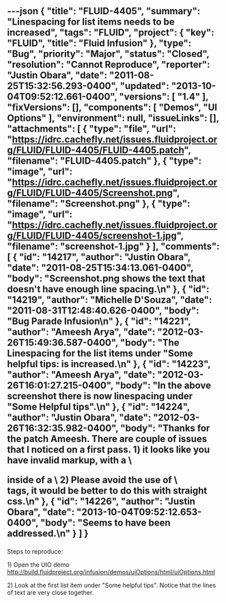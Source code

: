 ---json
{
  "title": "FLUID-4405",
  "summary": "Linespacing for list items needs to be increased",
  "tags": "FLUID",
  "project": {
    "key": "FLUID",
    "title": "Fluid Infusion"
  },
  "type": "Bug",
  "priority": "Major",
  "status": "Closed",
  "resolution": "Cannot Reproduce",
  "reporter": "Justin Obara",
  "date": "2011-08-25T15:32:56.293-0400",
  "updated": "2013-10-04T09:52:12.661-0400",
  "versions": [
    "1.4"
  ],
  "fixVersions": [],
  "components": [
    "Demos",
    "UI Options"
  ],
  "environment": null,
  "issueLinks": [],
  "attachments": [
    {
      "type": "file",
      "url": "https://idrc.cachefly.net/issues.fluidproject.org/FLUID/FLUID-4405/FLUID-4405.patch",
      "filename": "FLUID-4405.patch"
    },
    {
      "type": "image",
      "url": "https://idrc.cachefly.net/issues.fluidproject.org/FLUID/FLUID-4405/Screenshot.png",
      "filename": "Screenshot.png"
    },
    {
      "type": "image",
      "url": "https://idrc.cachefly.net/issues.fluidproject.org/FLUID/FLUID-4405/screenshot-1.jpg",
      "filename": "screenshot-1.jpg"
    }
  ],
  "comments": [
    {
      "id": "14217",
      "author": "Justin Obara",
      "date": "2011-08-25T15:34:13.061-0400",
      "body": "Screenshot.png shows the text that doesn't have enough line spacing.\n"
    },
    {
      "id": "14219",
      "author": "Michelle D'Souza",
      "date": "2011-08-31T12:48:40.626-0400",
      "body": "Bug Parade Infusion\n"
    },
    {
      "id": "14221",
      "author": "Ameesh Arya",
      "date": "2012-03-26T15:49:36.587-0400",
      "body": "The Linespacing for the list items under \"Some helpful tips: is increased.\n"
    },
    {
      "id": "14223",
      "author": "Ameesh Arya",
      "date": "2012-03-26T16:01:27.215-0400",
      "body": "In the above screenshot there is now linespacing under \"Some Helpful tips\".\n"
    },
    {
      "id": "14224",
      "author": "Justin Obara",
      "date": "2012-03-26T16:32:35.982-0400",
      "body": "Thanks for the patch Ameesh. There are couple of issues that I noticed on a first pass. 1) it looks like you have invalid markup, with a \\<p> inside of a \\<span> 2) Please avoid the use of \\<br /> tags, it would be better to do this with straight css.\n"
    },
    {
      "id": "14226",
      "author": "Justin Obara",
      "date": "2013-10-04T09:52:12.653-0400",
      "body": "Seems to have been addressed.\n"
    }
  ]
}
---
Steps to reproduce:

1\) Open the UIO demo\
<http://build.fluidproject.org/infusion/demos/uiOptions/html/uiOptions.html>

2\) Look at the first list item under "Some helpful tips". Notice that the lines of text are very close together.&#x20;

        